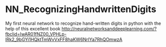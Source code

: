 # NN_RecognizingHandwrittenDigits
My first neural network to recognize hand-written digits in python with the help of this excellent book http://neuralnetworksanddeeplearning.com/?fbclid=IwAR01fNZ00_VPHLp-lRk2_9bGYi1HQktTmWvVxFF8haKW6NrIYa7RhQOmwzA
